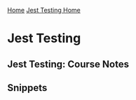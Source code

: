 [Home][home]
[Jest Testing Home][jest-testing]

[home]: https://github.com/coolinmc6/front-end-dev
[jest-testing]: https://github.com/coolinmc6/front-end-dev/tree/master/jest

# Jest Testing

## Jest Testing: Course Notes


## Snippets

